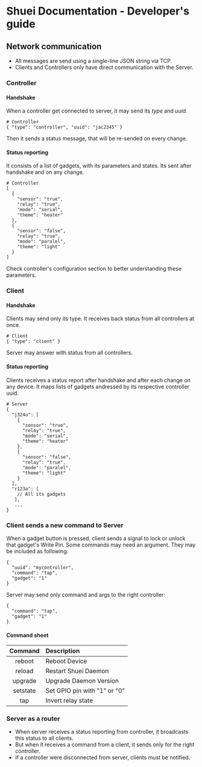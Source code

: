 # Shuei Documentation - Developer's guide
## Network communication
* All messages are send using a single-line JSON string via TCP.
* Clients and Controllers only have direct communication with the Server.
### Controller
#### Handshake
When a controller get connected to server, it may send its _type_ and _uuid_.
```
# Controller
{ "type": "controller", "uuid": "jac2345" }
```
Then it sends a status message, that will be re-sended on every change.
#### Status reporting
It consists of a list of gadgets, with its parameters and states.
Its sent after handshake and on any change.
```
# Controller
[
  {
    "sensor": "true",
    "relay": "true",
    "mode": "serial",
    "theme": "heater"
  },
  {
    "sensor": "false",
    "relay": "true",
    "mode": "paralel",
    "theme": "light"
  }
]
```
Check controller's configuration section to better understanding these parameters.
### Client
#### Handshake
Clients may send only its type. It receives back status from all controllers at once.
```
# Client
{ "type": "client" }
```
Server may answer with status from all controllers.
#### Status reporting
Clients receives a status report after handshake and after each change on any device.
It maps lists of gadgets andressed by its respective controller uuid.
```
# Server
{
  "j324u": [
    {
      "sensor": "true",
      "relay": "true",
      "mode": "serial",
      "theme": "heater"
    },
    {
      "sensor": "false",
      "relay": "true",
      "mode": "paralel",
      "theme": "light"
    }
  ],
  "r123a": [
    // All its gadgets
   ],
   ...
}
```
### Client sends a new command to Server
When a gadget button is pressed, client sends a signal to lock or unlock that gadget's Write Pin.
Some commands may need an argument.
They may be included as following:
```
{
  "uuid": "mycontroller",
  "command": "tap",
  "gadget": "1"
}
```
Server may send only command and args to the right controller:
```
{
  "command": "tap",
  "gadget": "1"
}
```
#### Command sheet
| Command	| Description |
| :--------:	| :---------- |
| reboot	| Reboot Device |
| reload	| Restart Shuei Daemon |
| upgrade	| Upgrade Daemon Version |
| setstate	| Set GPIO pin with "1" or "0" |
| tap | Invert relay state |

### Server as a router
* When server receives a status reporting from controller, it broadcasts this status to all clients.
* But when it receives a command from a client, it sends only for the right controller.
* If a controller were disconnected from server, clients must be notified.

